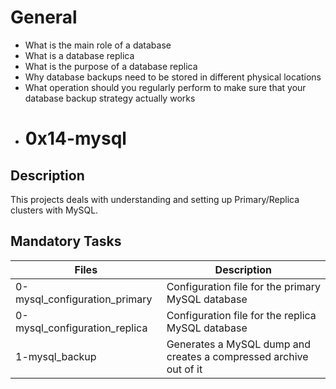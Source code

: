 # General
  - What is the main role of a database
  - What is a database replica
  - What is the purpose of a database replica
  - Why database backups need to be stored in different physical locations
  - What operation should you regularly perform to make sure that your database backup strategy actually works
  - # 0x14-mysql

## Description

This projects deals with understanding and setting up Primary/Replica clusters with MySQL.

## Mandatory Tasks

| Files | Description |
| ----- | ----------- |
| 0-mysql_configuration_primary | Configuration file for the primary MySQL database |
| 0-mysql_configuration_replica | Configuration file for the replica MySQL database |
| 1-mysql_backup | Generates a MySQL dump and creates a compressed archive out of it |
